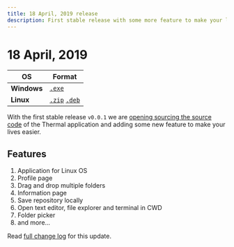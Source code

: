 ```yaml
---
title: 18 April, 2019 release
description: First stable release with some more feature to make your lives easier.
---
```


# 18 April, 2019

| OS | Format |
| -- | -- |
| **Windows** | [`.exe`](/download/windows/thermalsetup-0.0.1.exe) |
| **Linux** | [`.zip`](/download/linux/thermalsetup-x64-0.0.1.zip) [`.deb`](/download/linux/thermal-amd64-0.0.1.deb) |

With the first stable release `v0.0.1` we are [opening sourcing the source code](https://github.com/gitthermal/thermal/) of the Thermal application and adding some new feature to make your lives easier.

## Features

1. Application for Linux OS
2. Profile page
3. Drag and drop multiple folders
4. Information page
5. Save repository locally
6. Open text editor, file explorer and terminal in CWD
7. Folder picker
8. and more...

Read [full change log](https://www.notion.so/gitthermal/Release-notes-7d77751a39484413b7ca8564b3f390a9#7c14fb9fba3f447799a0b05b666d48fc) for this update.
